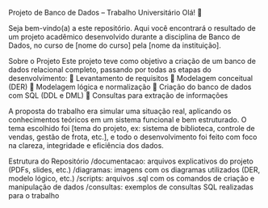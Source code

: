 Projeto de Banco de Dados – Trabalho Universitário
Olá! 👋

Seja bem-vindo(a) a este repositório. Aqui você encontrará o resultado de um projeto acadêmico desenvolvido durante a disciplina de Banco de Dados, no curso de [nome do curso] pela [nome da instituição].

Sobre o Projeto
Este projeto teve como objetivo a criação de um banco de dados relacional completo, passando por todas as etapas do desenvolvimento:
📌 Levantamento de requisitos
📌 Modelagem conceitual (DER)
📌 Modelagem lógica e normalização
📌 Criação do banco de dados com SQL (DDL e DML)
📌 Consultas para extração de informações

A proposta do trabalho era simular uma situação real, aplicando os conhecimentos teóricos em um sistema funcional e bem estruturado. O tema escolhido foi [tema do projeto, ex: sistema de biblioteca, controle de vendas, gestão de frota, etc.], e todo o desenvolvimento foi feito com foco na clareza, integridade e eficiência dos dados.

Estrutura do Repositório
/documentacao: arquivos explicativos do projeto (PDFs, slides, etc.)
/diagramas: imagens com os diagramas utilizados (DER, modelo lógico, etc.)
/scripts: arquivos .sql com os comandos de criação e manipulação de dados
/consultas: exemplos de consultas SQL realizadas para o trabalho
